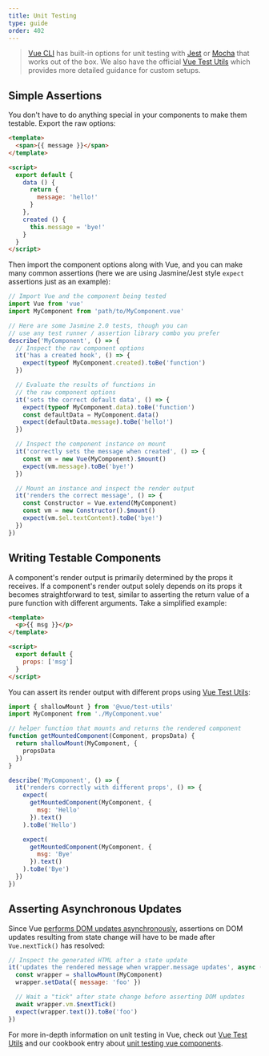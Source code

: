 ```yaml
---
title: Unit Testing
type: guide
order: 402
---
```


> [Vue CLI](https://cli.vuejs.org/) has built-in options for unit testing with [Jest](https://github.com/facebook/jest) or [Mocha](https://mochajs.org/) that works out of the box. We also have the official [Vue Test Utils](https://vue-test-utils.vuejs.org/) which provides more detailed guidance for custom setups.

## Simple Assertions

You don't have to do anything special in your components to make them testable. Export the raw options:

``` html
<template>
  <span>{{ message }}</span>
</template>

<script>
  export default {
    data () {
      return {
        message: 'hello!'
      }
    },
    created () {
      this.message = 'bye!'
    }
  }
</script>
```

Then import the component options along with Vue, and you can make many common assertions (here we are using Jasmine/Jest style `expect` assertions just as an example):

``` js
// Import Vue and the component being tested
import Vue from 'vue'
import MyComponent from 'path/to/MyComponent.vue'

// Here are some Jasmine 2.0 tests, though you can
// use any test runner / assertion library combo you prefer
describe('MyComponent', () => {
  // Inspect the raw component options
  it('has a created hook', () => {
    expect(typeof MyComponent.created).toBe('function')
  })

  // Evaluate the results of functions in
  // the raw component options
  it('sets the correct default data', () => {
    expect(typeof MyComponent.data).toBe('function')
    const defaultData = MyComponent.data()
    expect(defaultData.message).toBe('hello!')
  })

  // Inspect the component instance on mount
  it('correctly sets the message when created', () => {
    const vm = new Vue(MyComponent).$mount()
    expect(vm.message).toBe('bye!')
  })

  // Mount an instance and inspect the render output
  it('renders the correct message', () => {
    const Constructor = Vue.extend(MyComponent)
    const vm = new Constructor().$mount()
    expect(vm.$el.textContent).toBe('bye!')
  })
})
```

## Writing Testable Components

A component's render output is primarily determined by the props it receives. If a component's render output solely depends on its props it becomes straightforward to test, similar to asserting the return value of a pure function with different arguments. Take a simplified example:

``` html
<template>
  <p>{{ msg }}</p>
</template>

<script>
  export default {
    props: ['msg']
  }
</script>
```

You can assert its render output with different props using [Vue Test Utils](https://vue-test-utils.vuejs.org/):

``` js
import { shallowMount } from '@vue/test-utils'
import MyComponent from './MyComponent.vue'

// helper function that mounts and returns the rendered component
function getMountedComponent(Component, propsData) {
  return shallowMount(MyComponent, {
    propsData
  })
}

describe('MyComponent', () => {
  it('renders correctly with different props', () => {
    expect(
      getMountedComponent(MyComponent, {
        msg: 'Hello'
      }).text()
    ).toBe('Hello')

    expect(
      getMountedComponent(MyComponent, {
        msg: 'Bye'
      }).text()
    ).toBe('Bye')
  })
})
```

## Asserting Asynchronous Updates

Since Vue [performs DOM updates asynchronously](reactivity.html#Async-Update-Queue), assertions on DOM updates resulting from state change will have to be made after `Vue.nextTick()` has resolved:

``` js
// Inspect the generated HTML after a state update
it('updates the rendered message when wrapper.message updates', async () => {
  const wrapper = shallowMount(MyComponent)
  wrapper.setData({ message: 'foo' })

  // Wait a "tick" after state change before asserting DOM updates
  await wrapper.vm.$nextTick()
  expect(wrapper.text()).toBe('foo')
})
```

For more in-depth information on unit testing in Vue, check out [Vue Test Utils](https://vue-test-utils.vuejs.org/) and our cookbook entry about [unit testing vue components](https://vuejs.org/v2/cookbook/unit-testing-vue-components.html).
